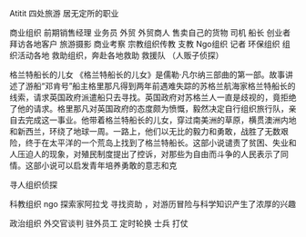 Atitit 四处旅游 居无定所的职业


商业组织 
前期销售经理
业务员 外贸
外贸商人 售卖自己的货物
司机  船长
创业者 拜访各地客户
旅游摄影
商业考察
宗教组织传教  支教
Ngo组织 
记者
环保组织 组织活动各地
救助组织，奔赴各地救助
救援队  （人贩子侦探）

格兰特船长的儿女
《格兰特船长的儿女》是儒勒·凡尔纳三部曲的第一部。故事讲述了游船“邓肯号”船主格里那凡得到两年前遇难失踪的苏格兰航海家格兰特船长的线索，请求英国政府派遣船只去寻找。英国政府对苏格兰人一直是歧视的，竟拒绝了他的请求。格里那凡对英国政府的态度颇为愤慨，毅然决定自行组织旅行队，亲自去完成这一事业。他带着格兰特船长的儿女，穿过南美洲的草原，横贯澳洲内地和新西兰，环绕了地球一周。一路上，他们以无比的毅力和勇敢，战胜了无数艰险，终于在太平洋的一个荒岛上找到了格兰特船长。这部小说谴责了贫困、失业和人压迫人的现象，对殖民制度提出了控诉，对那些为自由而斗争的人民表示了同情。这部小说可以启发青年培养勇敢的意志和克

寻人组织侦探

科教组织 ngo
探索家阿拉戈  寻找资助
，对游历冒险与科学知识产生了浓厚的兴趣


政治组织 外交官谈判
驻外员工 定时轮换
士兵 打仗



